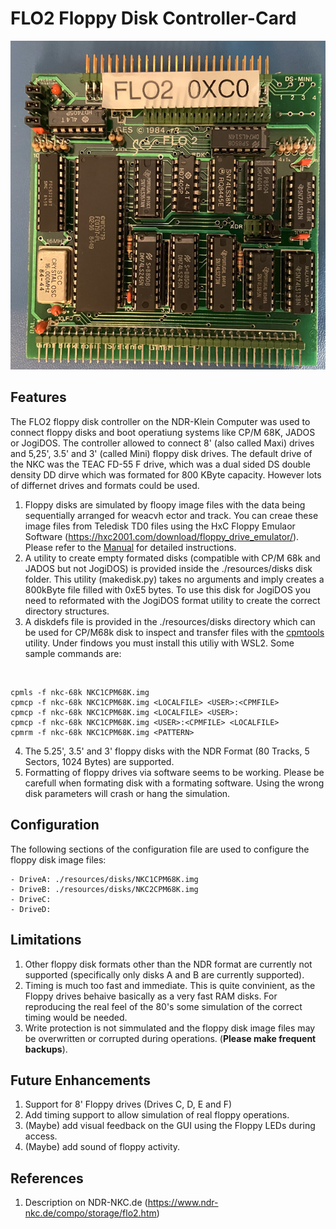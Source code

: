 # FLO2 Floppy Disk Controller-Card

![FLO2-Interface](./FLO2.png)

## Features

The FLO2 floppy disk controller on the NDR-Klein Computer was used to connect floppy disks and boot operatiung systems like CP/M 68K, JADOS or JogiDOS. The controller allowed to connect 8' (also called Maxi) drives and 5,25', 3.5' and 3' (called Mini) floppy disk drives. The default drive of the NKC was the TEAC FD-55 F drive, which was a dual sided DS double density DD dirve which was formated for 800 KByte capacity. However lots of differnet drives and formats could be used.

1. Floppy disks are simulated by floopy image files with the data being sequentially arranged for weacvh ector and track. You can creae these image files from Teledisk TD0 files using the HxC Floppy Emulaor Software (https://hxc2001.com/download/floppy_drive_emulator/). Please refer to the [Manual](https://hxc2001.com/download/floppy_drive_emulator/HxC_Floppy_Emulator_Software_User_Manual_ENG.pdf) for detailed instructions.
2. A utility to create empty formated disks (compatible with CP/M 68k and JADOS but not JogiDOS) is provided inside the ./resources/disks disk folder. This utility (makedisk.py) takes no arguments and imply creates a 800kByte file filled with 0xE5 bytes. To use this disk for JogiDOS you need to reformated with the JogiDOS format utility to create the correct directory structures.
3. A diskdefs file is provided in the ./resources/disks directory which can be used for CP/M68k disk to inspect and transfer files with the [cpmtools](https://github.com/lipro-cpm4l/cpmtools) utility. Under findows you must install this utiliy with WSL2. Some sample commands are:

</br>

    cpmls -f nkc-68k NKC1CPM68K.img
    cpmcp -f nkc-68k NKC1CPM68K.img <LOCALFILE> <USER>:<CPMFILE>
    cpmcp -f nkc-68k NKC1CPM68K.img <LOCALFILE> <USER>:
    cpmcp -f nkc-68k NKC1CPM68K.img <USER>:<CPMFILE> <LOCALFILE>
    cpmrm -f nkc-68k NKC1CPM68K.img <PATTERN>

4. The 5.25', 3.5' and 3' floppy disks with the NDR Format (80 Tracks, 5 Sectors, 1024 Bytes) are supported.
5. Formatting of floppy drives via software seems to be working. Please be carefull when formating disk with a formating software. Using the wrong disk parameters will crash or hang the simulation.

## Configuration

The following sections of the configuration file are used to configure the floppy disk image files:

    - DriveA: ./resources/disks/NKC1CPM68K.img
    - DriveB: ./resources/disks/NKC2CPM68K.img
    - DriveC:
    - DriveD:

## Limitations

1. Other floppy disk formats other than the NDR format are currently not supported (specifically only disks A and B are currently supported).
2. Timing is much too fast and immediate. This is quite convinient, as the Floppy drives behaive basically as a very fast RAM disks. For reproducing the real feel of the 80's some simulation of the correct timing would be needed.
3. Write protection is not simmulated and the floppy disk image files may be overwritten or corrupted during operations. (**Please make frequent backups**).

## Future Enhancements

1. Support for 8' Floppy drives (Drives C, D, E and F)
2. Add timing support to allow simulation of real floppy operations.
3. (Maybe) add visual feedback on the GUI using the Floppy LEDs during access.
4. (Maybe) add sound of floppy activity.

## References

1. Description on NDR-NKC.de (https://www.ndr-nkc.de/compo/storage/flo2.htm)
